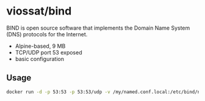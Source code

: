 # viossat/bind

BIND is open source software that implements the Domain Name System (DNS) protocols for the Internet.

- Alpine-based, 9 MB
- TCP/UDP port 53 exposed
- basic configuration

## Usage

```bash
docker run -d -p 53:53 -p 53:53/udp -v /my/named.conf.local:/etc/bind/named.conf.local -v /my/zones:/var/cache/bind viossat/bind
```
